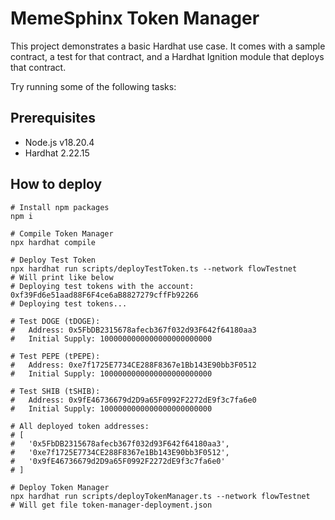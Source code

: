 # MemeSphinx Token Manager

This project demonstrates a basic Hardhat use case. It comes with a sample contract, a test for that contract, and a Hardhat Ignition module that deploys that contract.

Try running some of the following tasks:

## Prerequisites

- Node.js v18.20.4
- Hardhat 2.22.15

## How to deploy

```shell
# Install npm packages
npm i
```

```shell
# Compile Token Manager
npx hardhat compile
```

```shell
# Deploy Test Token
npx hardhat run scripts/deployTestToken.ts --network flowTestnet
# Will print like below
# Deploying test tokens with the account: 0xf39Fd6e51aad88F6F4ce6aB8827279cffFb92266
# Deploying test tokens...

# Test DOGE (tDOGE):
#   Address: 0x5FbDB2315678afecb367f032d93F642f64180aa3
#   Initial Supply: 1000000000000000000000000

# Test PEPE (tPEPE):
#   Address: 0xe7f1725E7734CE288F8367e1Bb143E90bb3F0512
#   Initial Supply: 1000000000000000000000000

# Test SHIB (tSHIB):
#   Address: 0x9fE46736679d2D9a65F0992F2272dE9f3c7fa6e0
#   Initial Supply: 1000000000000000000000000

# All deployed token addresses:
# [
#   '0x5FbDB2315678afecb367f032d93F642f64180aa3',
#   '0xe7f1725E7734CE288F8367e1Bb143E90bb3F0512',
#   '0x9fE46736679d2D9a65F0992F2272dE9f3c7fa6e0'
# ]
```

```shell
# Deploy Token Manager
npx hardhat run scripts/deployTokenManager.ts --network flowTestnet
# Will get file token-manager-deployment.json
```
